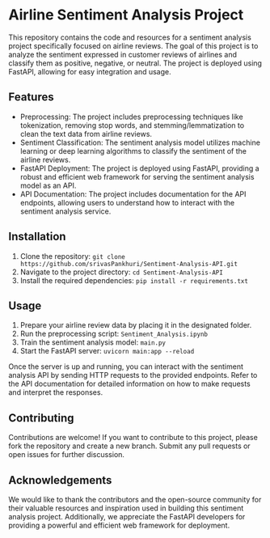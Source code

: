 # Airline Sentiment Analysis Project

This repository contains the code and resources for a sentiment analysis project specifically focused on airline reviews. The goal of this project is to analyze the sentiment expressed in customer reviews of airlines and classify them as positive, negative, or neutral. The project is deployed using FastAPI, allowing for easy integration and usage.

## Features

- Preprocessing: The project includes preprocessing techniques like tokenization, removing stop words, and stemming/lemmatization to clean the text data from airline reviews.
- Sentiment Classification: The sentiment analysis model utilizes machine learning or deep learning algorithms to classify the sentiment of the airline reviews.
- FastAPI Deployment: The project is deployed using FastAPI, providing a robust and efficient web framework for serving the sentiment analysis model as an API.
- API Documentation: The project includes documentation for the API endpoints, allowing users to understand how to interact with the sentiment analysis service.

## Installation

1. Clone the repository: `git clone https://github.com/srivasPankhuri/Sentiment-Analysis-API.git`
2. Navigate to the project directory: `cd Sentiment-Analysis-API`
3. Install the required dependencies: `pip install -r requirements.txt`

## Usage

1. Prepare your airline review data by placing it in the designated folder.
2. Run the preprocessing script: `Sentiment_Analysis.ipynb`
3. Train the sentiment analysis model: `main.py`
4. Start the FastAPI server: `uvicorn main:app --reload`

Once the server is up and running, you can interact with the sentiment analysis API by sending HTTP requests to the provided endpoints. Refer to the API documentation for detailed information on how to make requests and interpret the responses.

## Contributing

Contributions are welcome! If you want to contribute to this project, please fork the repository and create a new branch. Submit any pull requests or open issues for further discussion.

<!-- ## License

This project is licensed under the [MIT License](LICENSE). You are free to use, modify, and distribute this code for personal or commercial purposes. -->

## Acknowledgements

We would like to thank the contributors and the open-source community for their valuable resources and inspiration used in building this sentiment analysis project. Additionally, we appreciate the FastAPI developers for providing a powerful and efficient web framework for deployment.
